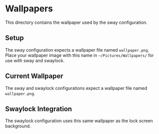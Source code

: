# Wallpapers

This directory contains the wallpaper used by the sway configuration.

## Setup

The sway configuration expects a wallpaper file named `wallpaper.png`. 
Place your wallpaper image with this name in `~/Pictures/Wallpapers/` for use with sway and swaylock.

## Current Wallpaper

The sway and swaylock configurations expect a wallpaper file named `wallpaper.png`.

## Swaylock Integration

The swaylock configuration uses this same wallpaper as the lock screen background.